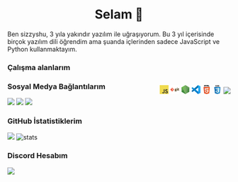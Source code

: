 <h1 align="center">Selam 👋</h1>

<p align="left">Ben sizzyshu, 3 yıla yakındır yazılım ile uğraşıyorum. Bu 3 yıl içerisinde birçok yazılım dili öğrendim ama şuanda içlerinden sadece JavaScript ve Python kullanmaktayım.</a>

<h3>Çalışma alanlarım</h3>
<p style="float:right">
   <code><img height="20" src="https://raw.githubusercontent.com/github/explore/80688e429a7d4ef2fca1e82350fe8e3517d3494d/topics/javascript/javascript.png"></code>
   <code><img height="20" src="https://raw.githubusercontent.com/github/explore/80688e429a7d4ef2fca1e82350fe8e3517d3494d/topics/git/git.png"></code>
   <code><img height="20" src="https://raw.githubusercontent.com/github/explore/80688e429a7d4ef2fca1e82350fe8e3517d3494d/topics/nodejs/nodejs.png"></code>
   <code><img height="20" src="https://raw.githubusercontent.com/github/explore/80688e429a7d4ef2fca1e82350fe8e3517d3494d/topics/visual-studio-code/visual-studio-code.png"></code>
   <code><img height="20" src="https://raw.githubusercontent.com/github/explore/80688e429a7d4ef2fca1e82350fe8e3517d3494d/topics/html/html.png"></code>
   <code><img height="20" src="https://raw.githubusercontent.com/github/explore/80688e429a7d4ef2fca1e82350fe8e3517d3494d/topics/css/css.png"></code>
   <code><img height="20" src="https://camo.githubusercontent.com/c10bbec541caa795eee7a0ada0415e2fe7c04b4f89aaa8ebc76e1d1ac2ede1d6/68747470733a2f2f696d672e69636f6e73382e636f6d2f636f6c6f722f3435322f6d6f6e676f64622e706e67"></code>
</p>

<h3 align="left">Sosyal Medya Bağlantılarım</h3>
<p align="left">
   <a href="https://discord.com/users/982223125724954684" target"blank_"><img src="https://img.shields.io/badge/discord%20-7289DA.svg?&style=for-the-badge&logo=discord&logoColor=white"></a>
   <a href="https://open.spotify.com/user/31zsb5i5hf62ldsf7vd46ik47u4i" target"blank_"><img src="https://img.shields.io/badge/Spotify%20-1ed760.svg?&style=for-the-badge&logo=spotify&logoColor=white"></a>
   <a href="https://github.com/sizzyshu" target"blank_"><img src="https://img.shields.io/badge/GitHub%20-191717.svg?&style=for-the-badge&logo=github&logoColor=white"></a>
</p>

<h3 align="left">GitHub İstatistiklerim</h3>
<p align="left">
   <img src="https://github-readme-stats.vercel.app/api/top-langs/?username=sizzyshu&theme=dark&count_private=true&show_icons=true&hide_border=true" />
<img src="https://github-readme-stats.vercel.app/api?username=sizzyshu&count_private=true&show_icons=true&theme=dark&hide_border=true" width="%100" height="150px" alt="stats" />
</p>

<h3 align="left">Discord Hesabım</h3>
   <img src="https://lanyard.cnrad.dev/api/982223125724954684" />
